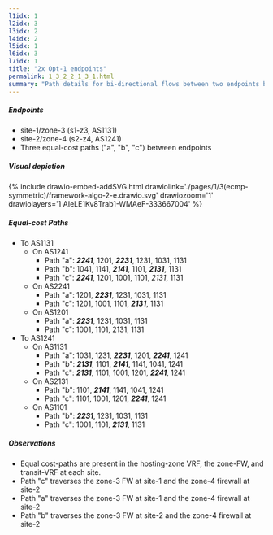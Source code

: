 ```yaml
---
l1idx: 1
l2idx: 3
l3idx: 2
l4idx: 2
l5idx: 1
l6idx: 3
l7idx: 1
title: "2x Opt-1 endpoints"
permalink: 1_3_2_2_1_3_1.html
summary: "Path details for bi-directional flows between two endpoints both in option-1 topologies"
---
```


##### Endpoints 
  - site-1/zone-3 (s1-z3, AS1131)
  - site-2/zone-4 (s2-z4, AS1241)
  - Three equal-cost paths ("a", "b", "c") between endpoints

##### Visual depiction

{% include drawio-embed-addSVG.html drawiolink='./pages/1/3(ecmp-symmetric)/framework-algo-2-e.drawio.svg' drawiozoom='1' drawiolayers='1 AIeLE1Kv8Trab1-WMAeF-333667004' %}

##### Equal-cost Paths

- To AS1131
  - On AS1241
    - Path "a": ***2241***, 1201, ***2231***, 1231, 1031, 1131
    - Path "b": 1041, 1141, ***2141***, 1101, ***2131***, 1131
    - Path "c": ***2241***, 1201, 1001, 1101, *2131*, 1131
  - On AS2241
    - Path "a": 1201, ***2231***, 1231, 1031, 1131
    - Path "c": 1201, 1001, 1101, ***2131***, 1131
  - On AS1201
    - Path "a": ***2231***, 1231, 1031, 1131
    - Path "c": 1001, 1101, 2131, 1131
- To AS1241
  - On AS1131
    - Path "a": 1031, 1231, ***2231***, 1201, ***2241***, 1241
    - Path "b": ***2131***, 1101, ***2141***, 1141, 1041, 1241
    - Path "c": ***2131***, 1101, 1001, 1201, ***2241***, 1241
  - On AS2131
    - Path "b": 1101, ***2141***, 1141, 1041, 1241
    - Path "c": 1101, 1001, 1201, ***2241***, 1241
  - On AS1101
    - Path "b": ***2231***, 1231, 1031, 1131
    - Path "c": 1001, 1101, ***2131***, 1131

##### Observations

- Equal cost-paths are present in the hosting-zone VRF, the zone-FW, and transit-VRF at each site.
- Path "c" traverses the zone-3 FW at site-1 and the zone-4 firewall at site-2
- Path "a" traverses the zone-3 FW at site-1 and the zone-4 firewall at site-2
- Path "b" traverses the zone-3 FW at site-2 and the zone-4 firewall at site-2
